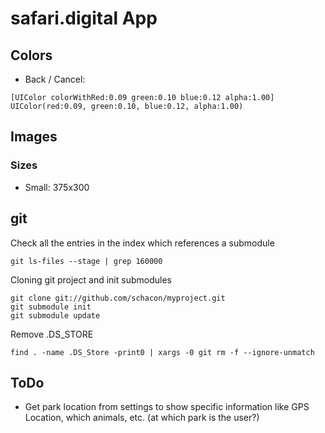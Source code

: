 #  safari.digital App

## Colors

* Back / Cancel:
```
[UIColor colorWithRed:0.09 green:0.10 blue:0.12 alpha:1.00]
UIColor(red:0.09, green:0.10, blue:0.12, alpha:1.00)
```

## Images

### Sizes

* Small: 375x300

## git

Check all the entries in the index which references a submodule
```
git ls-files --stage | grep 160000
```

Cloning git project and init submodules 
```
git clone git://github.com/schacon/myproject.git
git submodule init
git submodule update
```

Remove .DS_STORE
```
find . -name .DS_Store -print0 | xargs -0 git rm -f --ignore-unmatch
```


## ToDo
- Get park location from settings to show specific information like GPS Location, which animals, etc. (at which park is the user?)
